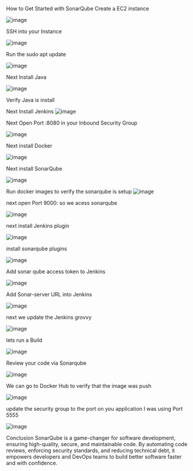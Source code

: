 How to Get Started with SonarQube
Create a EC2 instance


![image](https://github.com/user-attachments/assets/0f08b199-8837-435c-b37d-71c79de23ebc)


SSH into your Instance

![image](https://github.com/user-attachments/assets/698d8cf3-ad1e-4098-8d0c-dbe5441bc73e)


Run the sudo apt update

![image](https://github.com/user-attachments/assets/e049c488-142c-4019-9ada-aa06d61a2cd4)

Next Install Java

![image](https://github.com/user-attachments/assets/b8dbf8d8-026b-4146-aa3d-1dc99eb9653b)

Verify Java is install


Next Install Jenkins
![image](https://github.com/user-attachments/assets/6a3a065c-5b07-484c-ad90-b950b10478c7)


Next Open Port :8080 in your Inbound Security Group

![image](https://github.com/user-attachments/assets/e50c4a93-e6d1-4a35-aafd-8acf67280b22)


Next install Docker

![image](https://github.com/user-attachments/assets/50a26cc8-4a1f-470e-8356-8dd2aaf9d4f7)

Next install SonarQube

![image](https://github.com/user-attachments/assets/5350fada-fbb0-481a-801a-c7b46aae063e)

Run docker images to verify the sonarqube is setup
![image](https://github.com/user-attachments/assets/8648d46d-9a0a-4db3-8798-851140bb4619)


next open Port 9000: so we acess sonarqube

![image](https://github.com/user-attachments/assets/efb397dd-4198-4941-930c-d09928673249)


next install Jenkins plugin

![image](https://github.com/user-attachments/assets/44f74b1d-d9fc-4751-9eec-ed5d234f415e)

install sonarqube plugins

![image](https://github.com/user-attachments/assets/3c31ece5-d599-4f64-a363-f29d9c1396b7)

Add sonar qube access token to Jenkins

![image](https://github.com/user-attachments/assets/123362b7-361c-4d43-99ec-2e306ad24312)

Add Sonar-server URL into Jenkins

![image](https://github.com/user-attachments/assets/b83e422c-a4d7-45f3-b403-e8f2fbe98ebe)

next we update the Jenkins grovvy

![image](https://github.com/user-attachments/assets/0726f497-c468-44c4-b550-45812e45773f)


lets run a Build

![image](https://github.com/user-attachments/assets/e2adf668-ae8c-4b66-b236-cf767c0a1e52)


Review your code via Sonarqube


![image](https://github.com/user-attachments/assets/a9cc4d62-9df7-4d8e-afb7-1288313da083)

We can go to Docker Hub to verify that the image was push


![image](https://github.com/user-attachments/assets/45f04262-f490-4dab-9b24-2639d7efdfa5)

update the security group to the port on you application I was using Port 5555

![image](https://github.com/user-attachments/assets/ce4ab1dd-ef8a-4d82-aa33-165543d368b6)

Conclusion
SonarQube is a game-changer for software development, ensuring high-quality, secure, and maintainable code. By automating code reviews, enforcing security standards, and reducing technical debt, it empowers developers and DevOps teams to build better software faster and with confidence.



